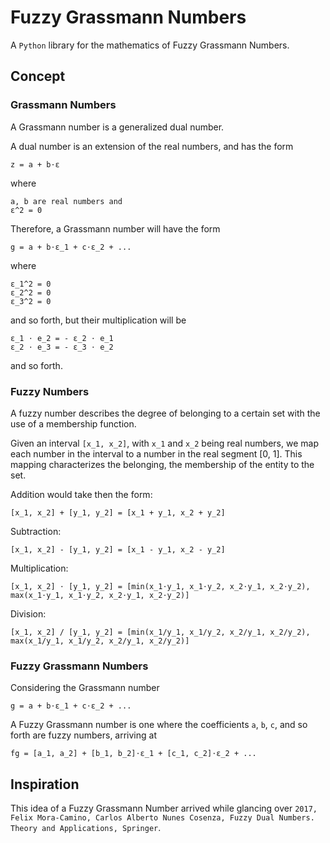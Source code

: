 # Fuzzy Grassmann Numbers

A `Python` library for the mathematics of Fuzzy Grassmann Numbers.


## Concept

### Grassmann Numbers

A Grassmann number is a generalized dual number.

A dual number is an extension of the real numbers, and has the form

    z = a + b⋅ε

where

    a, b are real numbers and
    ε^2 = 0

Therefore, a Grassmann number will have the form

    g = a + b⋅ε_1 + c⋅ε_2 + ...

where

    ε_1^2 = 0
    ε_2^2 = 0
    ε_3^2 = 0

and so forth, but their multiplication will be

    ε_1 ⋅ e_2 = - ε_2 ⋅ e_1
    ε_2 ⋅ e_3 = - ε_3 ⋅ e_2

and so forth.


### Fuzzy Numbers

A fuzzy number describes the degree of belonging to a certain set with the use of a membership function.

Given an interval `[x_1, x_2]`, with `x_1` and `x_2` being real numbers, we map each number in the interval to a number in the real segment [0, 1]. This mapping characterizes the belonging, the membership of the entity to the set.

Addition would take then the form:

    [x_1, x_2] + [y_1, y_2] = [x_1 + y_1, x_2 + y_2]

Subtraction:

    [x_1, x_2] - [y_1, y_2] = [x_1 - y_1, x_2 - y_2]

Multiplication:

    [x_1, x_2] ⋅ [y_1, y_2] = [min(x_1⋅y_1, x_1⋅y_2, x_2⋅y_1, x_2⋅y_2), max(x_1⋅y_1, x_1⋅y_2, x_2⋅y_1, x_2⋅y_2)]

Division:

    [x_1, x_2] / [y_1, y_2] = [min(x_1/y_1, x_1/y_2, x_2/y_1, x_2/y_2), max(x_1/y_1, x_1/y_2, x_2/y_1, x_2/y_2)]


### Fuzzy Grassmann Numbers

Considering the Grassmann number

    g = a + b⋅ε_1 + c⋅ε_2 + ...

A Fuzzy Grassmann number is one where the coefficients `a`, `b`, `c`, and so forth are fuzzy numbers, arriving at

    fg = [a_1, a_2] + [b_1, b_2]⋅ε_1 + [c_1, c_2]⋅ε_2 + ...



## Inspiration

This idea of a Fuzzy Grassmann Number arrived while glancing over `2017, Felix Mora-Camino, Carlos Alberto Nunes Cosenza, Fuzzy Dual Numbers. Theory and Applications, Springer`.

